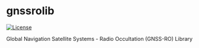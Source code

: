 # gnssrolib

[![License](https://img.shields.io/badge/License-Apache%202.0-blue.svg)](https://opensource.org/licenses/Apache-2.0)

Global Navigation Satellite Systems - Radio Occultation (GNSS-RO) Library

